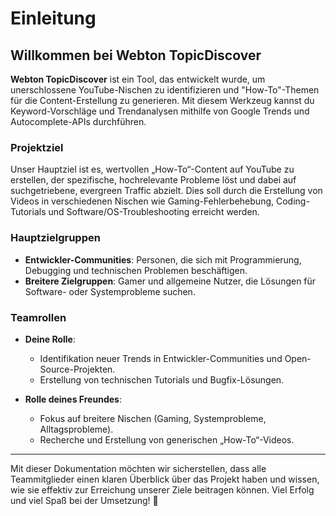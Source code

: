 # Einleitung

## Willkommen bei Webton TopicDiscover

**Webton TopicDiscover** ist ein Tool, das entwickelt wurde, um unerschlossene YouTube-Nischen zu identifizieren und "How-To"-Themen für die Content-Erstellung zu generieren. Mit diesem Werkzeug kannst du Keyword-Vorschläge und Trendanalysen mithilfe von Google Trends und Autocomplete-APIs durchführen.

### Projektziel

Unser Hauptziel ist es, wertvollen „How-To“-Content auf YouTube zu erstellen, der spezifische, hochrelevante Probleme löst und dabei auf suchgetriebene, evergreen Traffic abzielt. Dies soll durch die Erstellung von Videos in verschiedenen Nischen wie Gaming-Fehlerbehebung, Coding-Tutorials und Software/OS-Troubleshooting erreicht werden.

### Hauptzielgruppen

- **Entwickler-Communities**: Personen, die sich mit Programmierung, Debugging und technischen Problemen beschäftigen.
- **Breitere Zielgruppen**: Gamer und allgemeine Nutzer, die Lösungen für Software- oder Systemprobleme suchen.

### Teamrollen

- **Deine Rolle**:
  - Identifikation neuer Trends in Entwickler-Communities und Open-Source-Projekten.
  - Erstellung von technischen Tutorials und Bugfix-Lösungen.
  
- **Rolle deines Freundes**:
  - Fokus auf breitere Nischen (Gaming, Systemprobleme, Alltagsprobleme).
  - Recherche und Erstellung von generischen „How-To“-Videos.

---

Mit dieser Dokumentation möchten wir sicherstellen, dass alle Teammitglieder einen klaren Überblick über das Projekt haben und wissen, wie sie effektiv zur Erreichung unserer Ziele beitragen können. Viel Erfolg und viel Spaß bei der Umsetzung! 🚀
